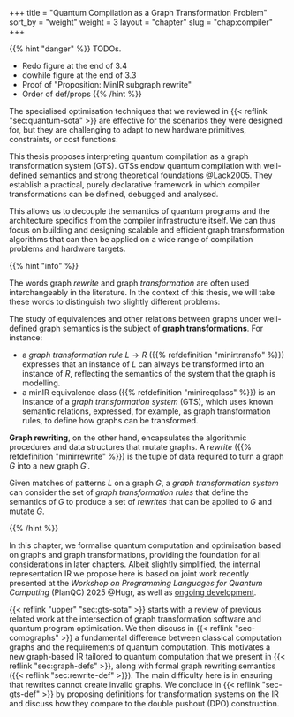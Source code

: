 +++
title = "Quantum Compilation as a Graph Transformation Problem"
sort_by = "weight"
weight = 3
layout = "chapter"
slug = "chap:compiler"
+++

<!-- prettier-ignore-start -->

{{% hint "danger" %}} TODOs.

- Redo figure at the end of 3.4
- dowhile figure at the end of 3.3
- Proof of "Proposition: MinIR subgraph rewrite"
- Order of def/props {{% /hint %}}
<!-- prettier-ignore-end -->

The specialised optimisation techniques that we reviewed in
{{< reflink "sec:quantum-sota" >}} are effective for the scenarios they were
designed for, but they are challenging to adapt to new hardware primitives,
constraints, or cost functions.

This thesis proposes interpreting quantum compilation as a graph transformation
system (GTS). GTSs endow quantum compilation with well-defined semantics and
strong theoretical foundations @Lack2005. They establish a practical, purely
declarative framework in which compiler transformations can be defined, debugged
and analysed.

This allows us to decouple the semantics of quantum programs and the
architecture specifics from the compiler infrastructure itself. We can thus
focus on building and designing scalable and efficient graph transformation
algorithms that can then be applied on a wide range of compilation problems and
hardware targets.

{{% hint "info" %}}

The words graph _rewrite_ and graph _transformation_ are often used
interchangeably in the literature. In the context of this thesis, we will take
these words to distinguish two slightly different problems:

The study of equivalences and other relations between graphs under well-defined
graph semantics is the subject of **graph transformations**. For instance:

- a _graph transformation rule_ $L \to R$ ({{% refdefinition "minirtransfo" %}})
  expresses that an instance of $L$ can always be transformed into an instance
  of $R$, reflecting the semantics of the system that the graph is modelling.
- a minIR equivalence class ({{% refdefinition "minireqclass" %}}) is an
  instance of a _graph transformation system_ (GTS), which uses known semantic
  relations, expressed, for example, as graph transformation rules, to define
  how graphs can be transformed.

**Graph rewriting**, on the other hand, encapsulates the algorithmic procedures
and data structures that mutate graphs. A _rewrite_
({{% refdefinition "minirrewrite" %}}) is the tuple of data required to turn a
graph $G$ into a new graph $G'$.

Given matches of patterns $L$ on a graph $G$, a _graph transformation system_
can consider the set of _graph transformation rules_ that define the semantics
of $G$ to produce a set of _rewrites_ that can be applied to $G$ and mutate $G$.

{{% /hint %}}

<!-- The term "rewriting" is also used in this thesis whenever we mention
transformation systems that act not on graphs but on strings and terms, as this
is the standard terminology in those fields. String and term rewriting are never
a research topic in this work and will only be mentioned when reviewing relevant
past work. -->

In this chapter, we formalise quantum computation and optimisation based on
graphs and graph transformations, providing the foundation for all
considerations in later chapters. Albeit slightly simplified, the internal
representation IR we propose here is based on joint work recently presented at
the _Workshop on Programming Languages for Quantum Computing_ (PlanQC) 2025
@Hugr, as well as [ongoing development](https://github.com/CQCL/hugr).

{{< reflink "upper" "sec:gts-sota" >}} starts with a review of previous related
work at the intersection of graph transformation software and quantum program
optimisation. We then discuss in {{< reflink "sec-compgraphs" >}} a fundamental
difference between classical computation graphs and the requirements of quantum
computation. This motivates a new graph-based IR tailored to quantum computation
that we present in {{< reflink "sec:graph-defs" >}}, along with formal graph
rewriting semantics ({{< reflink "sec:rewrite-def" >}}). The main difficulty
here is in ensuring that rewrites cannot create invalid graphs. We conclude in
{{< reflink "sec-gts-def" >}} by proposing definitions for transformation
systems on the IR and discuss how they compare to the double pushout (DPO)
construction.
